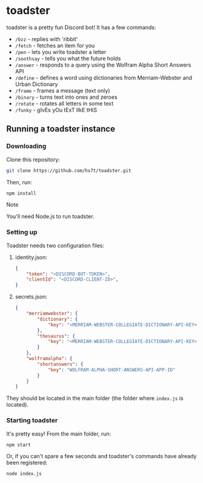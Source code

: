# toadster

toadster is a pretty fun Discord bot! It has a few commands:

- `/bzz` - replies with 'ribbit'
- `/fetch` - fetches an item for you
- `/pen` - lets you write toadster a letter
- `/soothsay` - tells you what the future holds
- `/answer` - responds to a query using the Wolfram Alpha Short Answers API
- `/define` - defines a word using dictionaries from Merriam-Webster and Urban Dictionary
- `/frame` - frames a message (text only)
- `/binary` - turns text into ones and zeroes
- `/rotate` - rotates all letters in some text
- `/funky` - gIvEs yOu tExT lIkE tHiS

## Running a toadster instance

### Downloading
Clone this repository:

```bash
git clone https://github.com/hs7t/toadster.git
```

Then, run:
```bash
npm install 
```

> [!NOTE]
> You'll need Node.js to run toadster.

### Setting up
Toadster needs two configuration files:
1. identity.json:
    ```json
    {
        "token": "<DISCORD-BOT-TOKEN>",
        "clientId": "<DISCORD-CLIENT-ID>",
    }
    ```
2. secrets.json:
    ```json
    {
        "merriamwebster": {
            "dictionary": {
                "key": "<MERRIAM-WEBSTER-COLLEGIATE-DICTIONARY-API-KEY>"
            },
            "thesaurus": {
                "key": "<MERRIAM-WEBSTER-COLLEGIATE-DICTIONARY-API-KEY>"
            }
        },
        "wolframalpha": {
            "shortanswers": {
                "key": "WOLFRAM-ALPHA-SHORT-ANSWERS-API-APP-ID"
            }
        }
    }
    ```
They should be located in the main folder (the folder where `index.js` is located).

### Starting toadster
It's pretty easy! From the main folder, run:

```bash
npm start
```

Or, if you can't spare a few seconds and toadster's commands have already been registered:
```bash
node index.js
```
